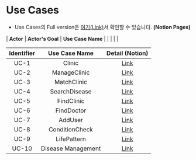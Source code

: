 # Use Cases
- Use Cases의 Full version은 [여기(Link)](https://www.notion.so/b77ac0d510e24f19b4473dbf6c786e0a?v=7ab95d34d295457bba9eb7007ecbe7ea)서 확인할 수 있습니다. **(Notion Pages)**

| **Actor** | **Actor's Goal** | **Use Case Name** |
| | | |


| **Identifier** | **Use Case Name** | **Detail (Notion)** |
|:--------:|:--------:|:--------:|
| UC-1 | Clinic | [Link](https://www.notion.so/Use-Case-UC-1-901ddf7bf72f42e3aa2fa094bcda7cc5) |
| UC-2 | ManageClinic | [Link](https://www.notion.so/Use-Case-UC-2-a2452e49b2a34dd796fcd8ae861e914e) |
| UC-3 | MatchClinic | [Link](https://www.notion.so/Use-Case-UC-3-f31e0eb76ca6432abe1b659710da98ef) |
| UC-4 | SearchDisease | [Link](https://www.notion.so/Use-Case-UC-4-3b448dfa06234f00adc5bf24c8ebd43b) |
| UC-5 | FindClinic | [Link](https://www.notion.so/Use-Case-UC-5-e8b8f8d4acf74f3495e8d751db21afe7) |
| UC-6 | FindDoctor | [Link](https://www.notion.so/Use-Case-UC-6-2736728fdc024b8dbfdaefb5a84cf303) |
| UC-7 | AddUser | [Link](https://www.notion.so/Use-Case-UC-7-f7c541dca1e34b079b60b5ebebdad7bc) |
| UC-8 | ConditionCheck | [Link](https://www.notion.so/Use-Case-UC-8-366ab650995b499f906f8496a8c98921) |
| UC-9 | LifePattern | [Link](https://www.notion.so/Use-Case-UC-9-564e91bf8d774b31b7af002f9e10a9e9) |
| UC-10 | Disease Management | [Link](https://www.notion.so/Use-Case-UC-10-1155141a58e24cbdb2a00bab93926d18) |
